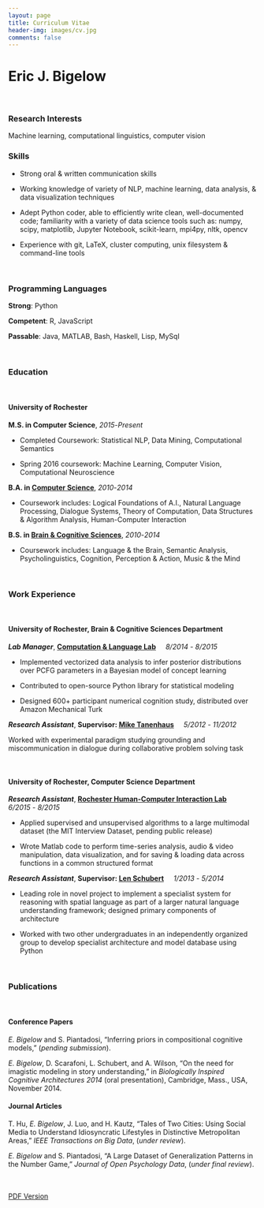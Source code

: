 ```yaml
---
layout: page
title: Curriculum Vitae
header-img: images/cv.jpg
comments: false
---
```



<!-- TODO: fix spacing -->



# Eric J. Bigelow



<br>

### Research Interests

Machine learning, computational linguistics, computer vision

### Skills

* Strong oral & written communication skills

* Working knowledge of variety of NLP, machine learning, data analysis, & data visualization techniques

* Adept Python coder, able to efficiently write clean, well-documented code; familiarity with a variety of data science tools such as: numpy, scipy, matplotlib, Jupyter Notebook, scikit-learn, mpi4py, nltk, opencv

* Experience with git, LaTeX, cluster computing, unix filesystem & command-line tools

<!-- various machine learning technologies including: k-means (including kernel km), FP-growth & a priori pattern mining, simple perceptrons, conditional random fields, markov chain monte carlo methods, ... -->




<br>


### Programming Languages

**Strong**: Python

**Competent**: R, JavaScript

**Passable**: Java, MATLAB, Bash, Haskell, Lisp, MySql

<br>


### Education
<br>

#### University of Rochester

**M.S. in Computer Science**, *2015*-*Present*

* Completed Coursework: Statistical NLP, Data Mining, Computational Semantics

* Spring 2016 coursework: Machine Learning, Computer Vision, Computational Neuroscience

**B.A. in [Computer Science](http://cs.rochester.edu)**, *2010*-*2014*

* Coursework includes: Logical Foundations of A.I., Natural Language Processing, Dialogue Systems, Theory of Computation, Data Structures & Algorithm Analysis, Human-Computer Interaction

**B.S. in [Brain & Cognitive Sciences](http://bcs.rochester.edu)**, *2010*-*2014*

* Coursework includes: Language & the Brain, Semantic Analysis, Psycholinguistics, Cognition, Perception & Action, Music & the Mind



<br>




### Work Experience
<br>


#### University of Rochester, Brain & Cognitive Sciences Department



***Lab Manager***, **[Computation & Language Lab](https://colala.bcs.rochester.edu)** &nbsp;&nbsp;&nbsp;  *8/2014* - *8/2015* 

* Implemented vectorized data analysis to infer posterior distributions over PCFG parameters in a Bayesian model of concept learning

* Contributed to open-source Python library for statistical modeling

* Designed 600+ participant numerical cognition study, distributed over Amazon Mechanical Turk


***Research Assistant***, **Supervisor: [Mike Tanenhaus](https://www.bcs.rochester.edu/people/mtan/mtan.html)**  &nbsp;&nbsp;&nbsp; *5/2012* - *11/2012* 

Worked with experimental paradigm studying grounding and miscommunication in dialogue during collaborative problem solving task




<br>


#### University of Rochester, Computer Science Department


***Research Assistant***, **[Rochester Human-Computer Interaction Lab](https://www.cs.rochester.edu/hci/)**  &nbsp;&nbsp;&nbsp; *6/2015* - *8/2015* 



* Applied supervised and unsupervised algorithms to a large multimodal dataset (the MIT Interview Dataset, pending public release)

* Wrote Matlab code to perform time-series analysis, audio & video manipulation, data visualization, and for saving & loading data across functions in a common structured format


***Research Assistant***, **Supervisor: [Len Schubert](https://www.cs.rochester.edu/~schubert/)**  &nbsp;&nbsp;&nbsp; *1/2013* - *5/2014* 

* Leading role in novel project to implement a specialist system for reasoning with spatial language as part of a larger natural language understanding framework; designed primary components of architecture

* Worked with two other undergraduates in an independently organized group to develop specialist architecture and model database using Python




<br>



### Publications
<br>


#### Conference Papers

_E. Bigelow_ and S. Piantadosi, “Inferring priors in compositional cognitive models,” (*pending submission*).

_E. Bigelow_, D. Scarafoni, L. Schubert, and A. Wilson, “On the need for imagistic modeling in story understanding,” in *Biologically Inspired Cognitive Architectures 2014* (oral presentation), Cambridge, Mass., USA, November 2014.


#### Journal Articles 

T. Hu, _E. Bigelow_, J. Luo, and H. Kautz, “Tales of Two Cities: Using Social Media to Understand Idiosyncratic Lifestyles in Distinctive Metropolitan Areas,” *IEEE Transactions on Big Data*, (*under review*).

_E. Bigelow_ and S. Piantadosi, “A Large Dataset of Generalization Patterns in the Number Game,” *Journal of Open Psychology Data*, (*under final review*).



<div markdown="0">
    <br><br>
    <a href="{{ site.url }}/downloads/CV.pdf" class="btn btn-success">PDF Version</a>
</div>

